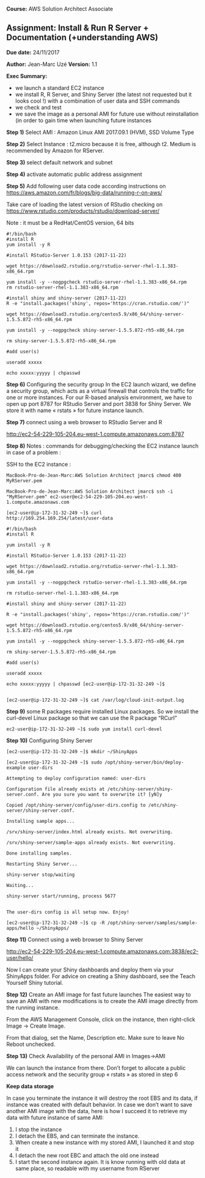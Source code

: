 **Course:** AWS Solution Architect Associate

Assignment: Install & Run R Server + Documentation (+understanding AWS)
-----------------------------------------------------------------------

**Due date:** 24/11/2017

**Author:** Jean-Marc Uzé
**Version:** 1.1

**Exec Summary:**
-	we launch a standard EC2 instance
-	we install R, R Server, and Shiny Server (the latest not requested but it looks cool !) with a combination of user data and SSH commands
-	we check and test
-	we save the image as a personal AMI for future use without reinstallation (in order to gain time when launching future instances




**Step 1)** Select AMI : Amazon Linux AMI 2017.09.1 (HVM), SSD Volume Type

**Step 2)** Select Instance : t2.micro because it is free, although t2. Medium is recommended by Amazon for RServer.

**Step 3)** select default network and subnet

**Step 4)** activate automatic public address assignment

**Step 5)** Add following user data code according instructions on 
<https://aws.amazon.com/fr/blogs/big-data/running-r-on-aws/>

Take care of loading the latest version of RStudio checking on <https://www.rstudio.com/products/rstudio/download-server/>

Note : it must be a RedHat/CentOS version, 64 bits
```
#!/bin/bash
#install R
yum install -y R

#install RStudio-Server 1.0.153 (2017-11-22)

wget https://download2.rstudio.org/rstudio-server-rhel-1.1.383-x86_64.rpm

yum install -y --nogpgcheck rstudio-server-rhel-1.1.383-x86_64.rpm
rm rstudio-server-rhel-1.1.383-x86_64.rpm

#install shiny and shiny-server (2017-11-22)
R -e "install.packages('shiny', repos='https://cran.rstudio.com/')"

wget https://download3.rstudio.org/centos5.9/x86_64/shiny-server-1.5.5.872-rh5-x86_64.rpm

yum install -y --nogpgcheck shiny-server-1.5.5.872-rh5-x86_64.rpm

rm shiny-server-1.5.5.872-rh5-x86_64.rpm

#add user(s)

useradd xxxxx

echo xxxxx:yyyyy | chpasswd
```

**Step 6)**  Configuring the security group
In the EC2 launch wizard, we define a security group, which acts as a virtual firewall that controls the traffic for one or more instances. For our R-based analysis environment, we have to open up port 8787 for RStudio Server and port 3838 for Shiny Server.
We store it with name « rstats » for future instance launch.

**Step 7)** connect using a web browser to RStudio Server and R

<http://ec2-54-229-105-204.eu-west-1.compute.amazonaws.com:8787>

**Step 8)** Notes : commands for debugging/checking the EC2 instance launch in case of a problem :

SSH to the EC2 instance :

``` 
MacBook-Pro-de-Jean-Marc:AWS Solution Architect jmarc$ chmod 400 MyRServer.pem

MacBook-Pro-de-Jean-Marc:AWS Solution Architect jmarc$ ssh -i "MyRServer.pem" ec2-user@ec2-54-229-105-204.eu-west-1.compute.amazonaws.com

[ec2-user@ip-172-31-32-249 ~]$ curl http://169.254.169.254/latest/user-data

#!/bin/bash
#install R

yum install -y R

#install RStudio-Server 1.0.153 (2017-11-22)

wget https://download2.rstudio.org/rstudio-server-rhel-1.1.383-x86_64.rpm

yum install -y --nogpgcheck rstudio-server-rhel-1.1.383-x86_64.rpm

rm rstudio-server-rhel-1.1.383-x86_64.rpm

#install shiny and shiny-server (2017-11-22)

R -e "install.packages('shiny', repos='https://cran.rstudio.com/')"

wget https://download3.rstudio.org/centos5.9/x86_64/shiny-server-1.5.5.872-rh5-x86_64.rpm

yum install -y --nogpgcheck shiny-server-1.5.5.872-rh5-x86_64.rpm

rm shiny-server-1.5.5.872-rh5-x86_64.rpm

#add user(s)

useradd xxxxx

echo xxxxx:yyyyy | chpasswd [ec2-user@ip-172-31-32-249 ~]$


[ec2-user@ip-172-31-32-249 ~]$ cat /var/log/cloud-init-output.log
```


**Step 9)**  some R packages require installed Linux packages. So we install the curl-devel Linux package so that we can use the R package “RCurl”
```
ec2-user@ip-172-31-32-249 ~]$ sudo yum install curl-devel
```
**Step 10)** Configuring Shiny Server
```
[ec2-user@ip-172-31-32-249 ~]$ mkdir ~/ShinyApps

[ec2-user@ip-172-31-32-249 ~]$ sudo /opt/shiny-server/bin/deploy-example user-dirs

Attempting to deploy configuration named: user-dirs

Configuration file already exists at /etc/shiny-server/shiny-server.conf. Are you sure you want to overwrite it? [yN]y

Copied /opt/shiny-server/config/user-dirs.config to /etc/shiny-server/shiny-server.conf.

Installing sample apps...

/srv/shiny-server/index.html already exists. Not overwriting.

/srv/shiny-server/sample-apps already exists. Not overwriting.

Done installing samples.

Restarting Shiny Server...

shiny-server stop/waiting

Waiting...

shiny-server start/running, process 5677


The user-dirs config is all setup now. Enjoy!

[ec2-user@ip-172-31-32-249 ~]$ cp -R /opt/shiny-server/samples/sample-apps/hello ~/ShinyApps/
```


**Step 11)** Connect using a web browser to Shiny Server

<http://ec2-54-229-105-204.eu-west-1.compute.amazonaws.com:3838/ec2-user/hello/>

Now I can create your Shiny dashboards and deploy them via your ShinyApps folder. For advice on creating a Shiny dashboard, see the Teach Yourself Shiny tutorial.



**Step 12)** Create an AMI image for fast future launches
The easiest way to save an AMI with new modifications is to create the AMI image directly from the running instance.

From the AWS Management Console, click on the instance, then right-click Image -> Create Image.

From that dialog, set the Name, Description etc. Make sure to leave No Reboot unchecked. 



**Step 13)** Check Availability of the personal AMI in Images->AMI 

We can launch the instance from there.
Don’t forget to allocate a public access network and the  security group « rstats » as stored in step 6


**Keep data storage**

In case you terminate the instance it will destroy the root EBS and its data, if instance was created with default behavior.
In case we don’t want to save another AMI image with the data, here is how I succeed it to retrieve my data with future instance of same AMI:
1)	I stop the instance
2)	I detach the EBS, and can terminate the instance.
3)	When create a new instance with my stored AMI, I launched it and stop it
4)	I detach the new root EBC and attach the old one instead
5)	I start the second instance again. It is know running with old data at same place, so readable with my username from RServer


